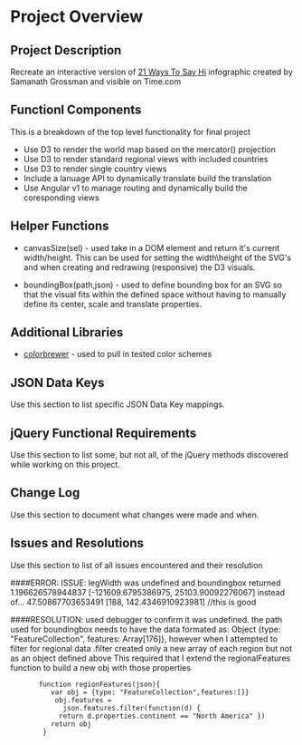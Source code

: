 # Project Overview

## Project Description

Recreate an interactive version of [21 Ways To Say Hi](http://time.com/40910/21-ways-to-say-hello-infographic/) infographic created by Samanath Grossman and visible on Time.com

## Functionl Components

This is a breakdown of the top level functionality for final project

* Use D3 to render the world map based on the mercator() projection
* Use D3 to render standard regional views with included countries
* Use D3 to render single country views
* Include a lanuage API to dynamically translate build the translation
* Use Angular v1 to manage routing and dynamically build the coresponding views

## Helper Functions
* canvasSize(sel) - used take in a DOM element and return it's current width/height.  This can be used for setting the width\height of the SVG's and when creating and redrawing (responsive) the D3 visuals.

* boundingBox(path,json) - used to define bounding box for an SVG so that the visual fits within the defined space without having to manually define its center, scale and translate properties.

## Additional Libraries
* [colorbrewer](http://colorbrewer2.org/#type=sequential&scheme=BuGn&n=3) - used to pull in tested color schemes

## JSON Data Keys
 Use this section to list specific JSON Data Key mappings.  

## jQuery Functional Requirements
 Use this section to list some, but not all, of the jQuery methods discovered while working on this project.

## Change Log
 Use this section to document what changes were made and when.

## Issues and Resolutions
 Use this section to list of all issues encountered and their resolution

####ERROR: ISSUE: legWidth was undefined and boundingbox returned
1.196626578944837 [-121609.6795386975, 25103.90092276067] 
instead of...
47.50867703653491 [188, 142.4346910923981]  //this is good

####RESOLUTION: used debugger to confirm it was undefined. the path used for boundingbox needs to have the data 
           formated as: Object {type: "FeatureCollection", features: Array[176]}, however when I attempted to 
           filter for regional data .filter created only a new array of each region but not as an object defined above
           This required that I extend the regionalFeatures function to build a new obj with those properties

           function regionFeatures(json){
              var obj = {type: "FeatureCollection",features:[]}
               obj.features = 
                 json.features.filter(function(d) { 
                return d.properties.continent == "North America" })
              return obj
            }
